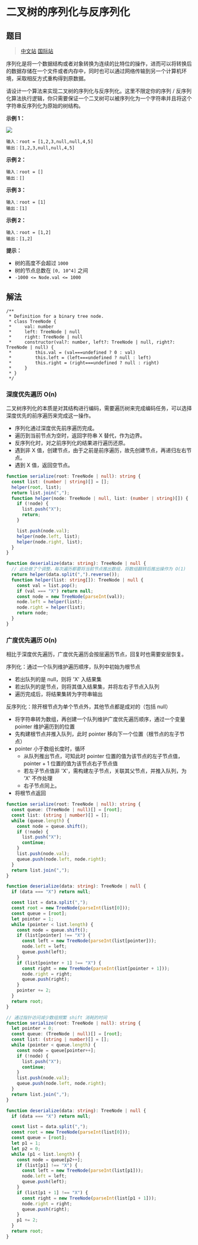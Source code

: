 # 二叉树的序列化与反序列化

## 题目

> [中文站](https://leetcode-cn.com/problems/serialize-and-deserialize-binary-tree/) [国际站](https://leetcode.com/problems/serialize-and-deserialize-binary-tree/)

序列化是将一个数据结构或者对象转换为连续的比特位的操作，进而可以将转换后的数据存储在一个文件或者内存中，同时也可以通过网络传输到另一个计算机环境，采取相反方式重构得到原数据。

请设计一个算法来实现二叉树的序列化与反序列化。这里不限定你的序列 / 反序列化算法执行逻辑，你只需要保证一个二叉树可以被序列化为一个字符串并且将这个字符串反序列化为原始的树结构。

**示例 1：**

![](../images/serialize-and-deserialize-binary-tree-1.jpeg)

```
输入：root = [1,2,3,null,null,4,5]
输出：[1,2,3,null,null,4,5]
```

**示例 2：**

```
输入：root = []
输出：[]
```

**示例 3：**

```
输入：root = [1]
输出：[1]
```

**示例 2：**

```
输入：root = [1,2]
输出：[1,2]
```

**提示：**

- 树的高度不会超过 `1000`
- 树的节点总数在 `[0, 10^4]` 之间
- `-1000 <= Node.val <= 1000`

## 解法

```
/**
 * Definition for a binary tree node.
 * class TreeNode {
 *     val: number
 *     left: TreeNode | null
 *     right: TreeNode | null
 *     constructor(val?: number, left?: TreeNode | null, right?: TreeNode | null) {
 *         this.val = (val===undefined ? 0 : val)
 *         this.left = (left===undefined ? null : left)
 *         this.right = (right===undefined ? null : right)
 *     }
 * }
 */
```

### 深度优先遍历 O(n)

二叉树序列化的本质是对其结构进行编码，需要遍历树来完成编码任务，可以选择深度优先的前序遍历来完成这一操作。

- 序列化通过深度优先前序遍历完成。
- 遍历到当前节点为空时，返回字符串 X 替代，作为边界。
- 反序列化时，对之前序列化的结果进行遍历还原。
- 遇到非 X 值，创建节点，由于之前是前序遍历，故先创建节点，再递归左右节点。
- 遇到 X 值，返回空节点。

```typescript
function serialize(root: TreeNode | null): string {
  const list: (number | string)[] = [];
  helper(root, list);
  return list.join(",");
  function helper(node: TreeNode | null, list: (number | string)[]) {
    if (!node) {
      list.push("X");
      return;
    }

    list.push(node.val);
    helper(node.left, list);
    helper(node.right, list);
  }
}

function deserialize(data: string): TreeNode | null {
  // 此处做了个调整，每次遍历都要将当前节点推出数组，将数组翻转后推出操作为 O(1)
  return helper(data.split(",").reverse());
  function helper(list: string[]): TreeNode | null {
    const val = list.pop();
    if (val === "X") return null;
    const node = new TreeNode(parseInt(val));
    node.left = helper(list);
    node.right = helper(list);
    return node;
  }
}
```

### 广度优先遍历 O(n)

相比于深度优先遍历，广度优先遍历会按层遍历节点，回复时也需要安层恢复。

序列化：通过一个队列维护遍历顺序，队列中初始为根节点

- 若出队列的是 null，则将 'X' 入结果集
- 若出队列的是节点，则将其值入结果集，并将左右子节点入队列
- 遍历完成后，将结果集转为字符串输出

反序列化：除开根节点为单个节点外，其他节点都是成对的（包括 null）

- 将字符串转为数组，再创建一个队列维护广度优先遍历顺序，通过一个变量 pointer 维护遍历到的位置
- 先构建根节点并推入队列，此时 pointer 移向下一个位置（根节点的左子节点）
- pointer 小于数组长度时，循环
  - 从队列推出节点，可知此时 pointer 位置的值为该节点的左子节点值，pointer + 1 位置的值为该节点右子节点值
  - 若左子节点值非 'X'，需构建左子节点，关联其父节点，并推入队列，为 'X' 不作处理
  - 右子节点同上。
- 将根节点返回

```typescript
function serialize(root: TreeNode | null): string {
  const queue: (TreeNode | null)[] = [root];
  const list: (string | number)[] = [];
  while (queue.length) {
    const node = queue.shift();
    if (!node) {
      list.push("X");
      continue;
    }
    list.push(node.val);
    queue.push(node.left, node.right);
  }
  return list.join(",");
}

function deserialize(data: string): TreeNode | null {
  if (data === "X") return null;

  const list = data.split(",");
  const root = new TreeNode(parseInt(list[0]));
  const queue = [root];
  let pointer = 1;
  while (pointer < list.length) {
    const node = queue.shift();
    if (list[pointer] !== "X") {
      const left = new TreeNode(parseInt(list[pointer]));
      node.left = left;
      queue.push(left);
    }
    if (list[pointer + 1] !== "X") {
      const right = new TreeNode(parseInt(list[pointer + 1]));
      node.right = right;
      queue.push(right);
    }
    pointer += 2;
  }
  return root;
}

// 通过指针访问减少数组频繁 shift 消耗的时间
function serialize(root: TreeNode | null): string {
  let pointer = 0;
  const queue: (TreeNode | null)[] = [root];
  const list: (string | number)[] = [];
  while (pointer < queue.length) {
    const node = queue[pointer++];
    if (!node) {
      list.push("X");
      continue;
    }
    list.push(node.val);
    queue.push(node.left, node.right);
  }
  return list.join(",");
}

function deserialize(data: string): TreeNode | null {
  if (data === "X") return null;

  const list = data.split(",");
  const root = new TreeNode(parseInt(list[0]));
  const queue = [root];
  let p1 = 1;
  let p2 = 0;
  while (p1 < list.length) {
    const node = queue[p2++];
    if (list[p1] !== "X") {
      const left = new TreeNode(parseInt(list[p1]));
      node.left = left;
      queue.push(left);
    }
    if (list[p1 + 1] !== "X") {
      const right = new TreeNode(parseInt(list[p1 + 1]));
      node.right = right;
      queue.push(right);
    }
    p1 += 2;
  }
  return root;
}
```

